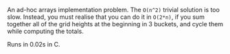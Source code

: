 An ad-hoc arrays implementation problem. The `O(n^2)` trivial solution is too slow. Instead, you must realise that you can do it in `O(2*n)`, if you sum together all of the grid heights at the beginning in 3 buckets, and cycle them while computing the totals.

Runs in 0.02s in C.
